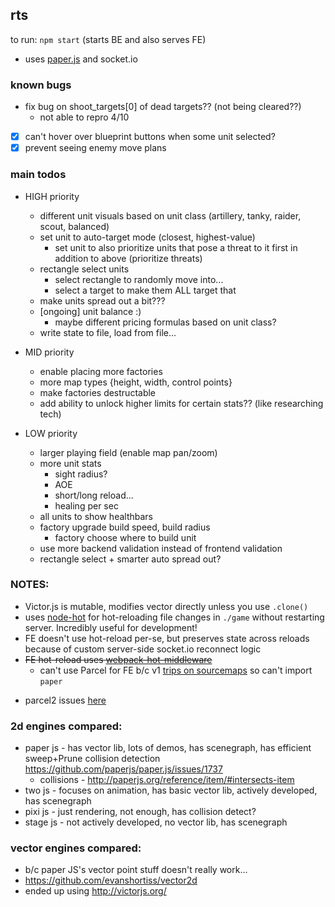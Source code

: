 ## rts

to run: `npm start` (starts BE and also serves FE)

- uses [paper.js](http://paperjs.org/about/) and socket.io

### known bugs

- fix bug on shoot_targets[0] of dead targets?? (not being cleared??)
  - not able to repro 4/10
- [x] can't hover over blueprint buttons when some unit selected?
- [x] prevent seeing enemy move plans

### main todos

- HIGH priority

  - different unit visuals based on unit class (artillery, tanky, raider, scout, balanced)
  - set unit to auto-target mode (closest, highest-value)
    - set unit to also prioritize units that pose a threat to it first in addition to above (prioritize threats)
  - rectangle select units
    - select rectangle to randomly move into...
    - select a target to make them ALL target that
  - make units spread out a bit???
  - [ongoing] unit balance :)
    - maybe different pricing formulas based on unit class?
  - write state to file, load from file...

- MID priority

  - enable placing more factories
  - more map types {height, width, control points}
  - make factories destructable
  - add ability to unlock higher limits for certain stats?? (like researching tech)

- LOW priority
  - larger playing field (enable map pan/zoom)
  - more unit stats
    - sight radius?
    - AOE
    - short/long reload...
    - healing per sec
  - all units to show healthbars
  - factory upgrade build speed, build radius
    - factory choose where to build unit
  - use more backend validation instead of frontend validation
  - rectangle select + smarter auto spread out?

### NOTES:

- Victor.js is mutable, modifies vector directly unless you use `.clone()`
- uses [node-hot](https://github.com/mihe/node-hot) for hot-reloading file changes in `./game` without restarting server. Incredibly useful for development!
- FE doesn't use hot-reload per-se, but preserves state across reloads because of custom server-side socket.io reconnect logic
- ~~FE hot-reload uses [webpack-hot-middleware](https://github.com/webpack-contrib/webpack-hot-middleware/tree/master/example)~~
  - can't use Parcel for FE b/c v1 [trips on sourcemaps](https://github.com/parcel-bundler/parcel/pull/2427) so can't import `paper`

* parcel2 issues [here](https://github.com/parcel-bundler/parcel/issues/3377)

### 2d engines compared:

- paper js - has vector lib, lots of demos, has scenegraph, has efficient sweep+Prune collision detection https://github.com/paperjs/paper.js/issues/1737
  - collisions - http://paperjs.org/reference/item/#intersects-item
- two js - focuses on animation, has basic vector lib, actively developed, has scenegraph
- pixi js - just rendering, not enough, has collision detect?
- stage js - not actively developed, no vector lib, has scenegraph

### vector engines compared:

- b/c paper JS's vector point stuff doesn't really work...
- https://github.com/evanshortiss/vector2d
- ended up using http://victorjs.org/
